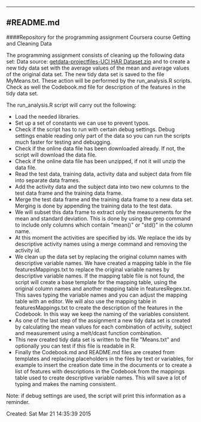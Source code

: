 <!---This file is auto generated by run_analysis
Do not edit this file, instead edit ./templates/README_template.md -->


---
#README.md
---


####Repository for the programming assignment Coursera course Getting and Cleaning Data


The programming assignment consists of cleaning up the following data set: Data source: [getdata-projectfiles-UCI HAR Dataset.zip](http://d396qusza40orc.cloudfront.net/getdata%2Fprojectfiles%2FUCI%20HAR%20Dataset.zip) and to create a new tidy data set with the average values of the mean and average values of the original data set. The new tidy data set is saved to the file MyMeans.txt. These action will be performed by the run_analysis.R scripts. Check as well the Codebook.md file for description of the features in the tidy data set.

The run_analysis.R script will carry out the following:

- Load the needed libraries.
- Set up a set of constants we can use to prevent typos.
- Check if the script has to run with certain debug settings. Debug settings enable reading only part of the data so you can run the scripts much faster for testing and debugging.
- Check if the online data file has been downloaded already. If not, the script will download the data file.
- Check if the online data file has been unzipped, if not it will unzip the data file.
- Read the test data, training data, activity data and subject data from file into separate data frames.
- Add the activity data and the subject data into two new columns to the test data frame and the training data frame.
- Merge the test data frame and the training data frame to a new data set. Merging is done by appending the training data to the test data.
- We will subset this data frame to extract only the measurements for the mean and standard deviation. This is done by using the grep command to include only columns which contain "mean()" or "std()" in the column name.
- At this moment the activities are specified by ids. We replace the ids by descriptive activity names using a merge command and removing the activity id.
- We clean up the data set by replacing the original column names with descriptive variable names. We have created a mapping table in the file featuresMappings.txt to replace the original variable names by descriptive variable names. If the mapping table file is not found, the script will create a base template for the mapping table, using the original column names and another mapping table in featuresRegex.txt. This saves typing the variable names and you can adjust the mapping table with an editor. We will also use the mapping table in featuresMappings.txt to create the description of the features in the Codebook. In this way we keep the naming of the variables consistent.
- As one of the last step of the assignment a new tidy data set is created by calculating the mean values for each combination of activity, subject and measurement using a melt/dcast function combination.
- This new created tidy data set is written to the file "Means.txt" and optionally you can test if this file is readable in R.
- Finally the Codebook.md and README.md files are created from templates and replacing placeholders in the files by text or variables, for example to insert the creation date time in the documents or to create a list of features with descriptions in the Codebook from the mappings table used to create descriptive variable names. This will save a lot of typing and makes the naming consistent.

Note: if debug settings are used, the script will print this information as a reminder.




Created: Sat Mar 21 14:35:39 2015

